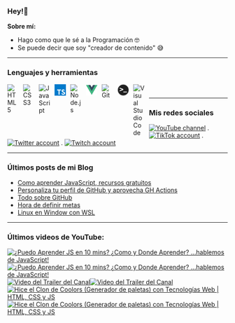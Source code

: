 ### Hey!👋
**Sobre mí:**
- Hago como que le sé a la Programación 🤓 
- Se puede decir que soy "creador de contenido" 😅

---
### Lenguajes y herramientas

<img align="left" alt="HTML5" width="26px" src="https://cdn.jsdelivr.net/gh/devicons/devicon/icons/html5/html5-original.svg" style="padding-right:10px;" />
<img align="left" alt="CSS3" width="26px" src="https://cdn.jsdelivr.net/gh/devicons/devicon/icons/css3/css3-original.svg" style="padding-right:10px;" />
<img align="left" alt="JavaScript" width="26px" src="https://cdn.jsdelivr.net/gh/devicons/devicon/icons/javascript/javascript-original.svg" style="padding-right:10px;" />
<img align="left" alt="Typescript" width="26px" src="https://raw.githubusercontent.com/github/explore/80688e429a7d4ef2fca1e82350fe8e3517d3494d/topics/typescript/typescript.png" style="padding-right:10px;" />
<img align="left" alt="Node.js" width="26px" src="https://cdn.jsdelivr.net/gh/devicons/devicon/icons/nodejs/nodejs-original.svg" style="padding-right:10px;" />
<img align="left" alt="Vue" width="26px" src="https://raw.githubusercontent.com/github/explore/80688e429a7d4ef2fca1e82350fe8e3517d3494d/topics/vue/vue.png" style="padding-right:10px;" />
<img align="left" alt="Git" width="26px" src="https://cdn.jsdelivr.net/gh/devicons/devicon/icons/git/git-original.svg" style="padding-right:10px;" />
<img align="left" alt="Terminal" width="26px" src="https://raw.githubusercontent.com/github/explore/d92924b1d925bb134e308bd29c9de6c302ed3beb/topics/terminal/terminal.png" style="padding-right:10px;" />
<img align="left" alt="Visual Studio Code" width="26px" src="https://cdn.jsdelivr.net/gh/devicons/devicon/icons/vscode/vscode-original.svg" style="padding-right:10px;" />

<br>

---
### Mis redes sociales

[![YouTube channel](https://img.shields.io/youtube/channel/subscribers/UCKMWXwHYoy920OFEN_BM5VQ?style=social)](https://www.youtube.com/@doneberdev)
 . [![TikTok account](https://img.shields.io/endpoint?logo=TikTok&style=social&url=https%3A%2F%2Fdoneber.dev%2Ftiktok-counter%2F)](https://www.tiktok.com/@doneberdev)
 . [![Twitter account](https://img.shields.io/twitter/follow/doneberdev?label=Followers&style=social)](https://twitter.com/doneberdev)
 . [![Twitch account](https://img.shields.io/twitch/status/doneberdev?style=social)](https://twitch.tv/doneberdev)
 
---
### Últimos posts de mi Blog

<!-- BLOG-POST-LIST:START -->
- [Como aprender JavaScript, recursos gratuitos](https://doneber.dev/blog/como-aprender-javascript-recursos-gratuitos/)
- [Personaliza tu perfil de GitHub y aprovecha GH Actions](https://doneber.dev/blog/personaliza-tu-perfil-de-github-y-aprovecha-gh-actions/)
- [Todo sobre GitHub](https://doneber.dev/blog/todo-sobre-github/)
- [Hora de definir metas](https://doneber.dev/blog/hora-de-definir-metas/)
- [Linux en Window con WSL](https://doneber.dev/blog/linux-en-window-con-wsl/)
<!-- BLOG-POST-LIST:END -->
 
---
### Últimos videos de YouTube:

<!-- BEGIN YOUTUBE-CARDS -->
[![¿Puedo Aprender JS en 10 mins? ¿Como y Donde Aprender?  …hablemos de JavaScript!](https://ytcards.demolab.com/?id=3Has5OP7knY&title=%C2%BFPuedo+Aprender+JS+en+10+mins%3F+%C2%BFComo+y+Donde+Aprender%3F++%E2%80%A6hablemos+de+JavaScript%21&lang=en&timestamp=1674255608&background_color=%230f0f0f&title_color=%23ffffff&stats_color=%23dedede&width=250&duration=549 "¿Puedo Aprender JS en 10 mins? ¿Como y Donde Aprender?  …hablemos de JavaScript!")](https://www.youtube.com/watch?v=3Has5OP7knY#gh-dark-mode-only)[![¿Puedo Aprender JS en 10 mins? ¿Como y Donde Aprender?  …hablemos de JavaScript!](https://ytcards.demolab.com/?id=3Has5OP7knY&title=%C2%BFPuedo+Aprender+JS+en+10+mins%3F+%C2%BFComo+y+Donde+Aprender%3F++%E2%80%A6hablemos+de+JavaScript%21&lang=en&timestamp=1674255608&background_color=%23ffffff&title_color=%2324292f&stats_color=%2357606a&width=250&duration=549 "¿Puedo Aprender JS en 10 mins? ¿Como y Donde Aprender?  …hablemos de JavaScript!")](https://www.youtube.com/watch?v=3Has5OP7knY#gh-light-mode-only)
[![Video del Trailer del Canal](https://ytcards.demolab.com/?id=rwqifTmHdvg&title=Video+del+Trailer+del+Canal&lang=en&timestamp=1674172830&background_color=%230f0f0f&title_color=%23ffffff&stats_color=%23dedede&width=250&duration=133 "Video del Trailer del Canal")](https://www.youtube.com/watch?v=rwqifTmHdvg#gh-dark-mode-only)[![Video del Trailer del Canal](https://ytcards.demolab.com/?id=rwqifTmHdvg&title=Video+del+Trailer+del+Canal&lang=en&timestamp=1674172830&background_color=%23ffffff&title_color=%2324292f&stats_color=%2357606a&width=250&duration=133 "Video del Trailer del Canal")](https://www.youtube.com/watch?v=rwqifTmHdvg#gh-light-mode-only)
[![Hice el Clon de Coolors (Generador de paletas) con Tecnologías Web | HTML, CSS y JS](https://ytcards.demolab.com/?id=bZ5RFbsqJII&title=Hice+el+Clon+de+Coolors+%28Generador+de+paletas%29+con+Tecnolog%C3%ADas+Web+%7C+HTML%2C+CSS+y+JS&lang=en&timestamp=1673631009&background_color=%230f0f0f&title_color=%23ffffff&stats_color=%23dedede&width=250&duration=813 "Hice el Clon de Coolors (Generador de paletas) con Tecnologías Web | HTML, CSS y JS")](https://www.youtube.com/watch?v=bZ5RFbsqJII#gh-dark-mode-only)[![Hice el Clon de Coolors (Generador de paletas) con Tecnologías Web | HTML, CSS y JS](https://ytcards.demolab.com/?id=bZ5RFbsqJII&title=Hice+el+Clon+de+Coolors+%28Generador+de+paletas%29+con+Tecnolog%C3%ADas+Web+%7C+HTML%2C+CSS+y+JS&lang=en&timestamp=1673631009&background_color=%23ffffff&title_color=%2324292f&stats_color=%2357606a&width=250&duration=813 "Hice el Clon de Coolors (Generador de paletas) con Tecnologías Web | HTML, CSS y JS")](https://www.youtube.com/watch?v=bZ5RFbsqJII#gh-light-mode-only)
<!-- END YOUTUBE-CARDS -->
